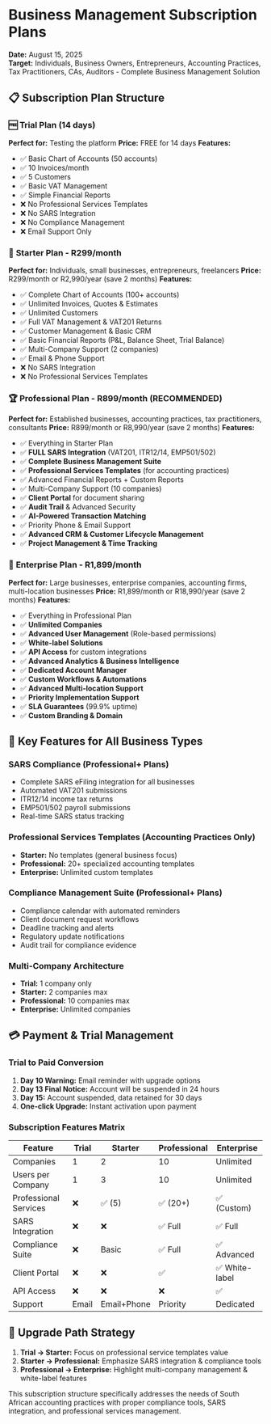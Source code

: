 # Business Management Subscription Plans
**Date:** August 15, 2025  
**Target:** Individuals, Business Owners, Entrepreneurs, Accounting Practices, Tax Practitioners, CAs, Auditors - Complete Business Management Solution

## 📋 **Subscription Plan Structure**

### 🆓 **Trial Plan** (14 days)
**Perfect for:** Testing the platform
**Price:** FREE for 14 days
**Features:**
- ✅ Basic Chart of Accounts (50 accounts)
- ✅ 10 Invoices/month
- ✅ 5 Customers
- ✅ Basic VAT Management
- ✅ Simple Financial Reports
- ❌ No Professional Services Templates
- ❌ No SARS Integration
- ❌ No Compliance Management
- ❌ Email Support Only

### 💼 **Starter Plan** - R299/month
**Perfect for:** Individuals, small businesses, entrepreneurs, freelancers
**Price:** R299/month or R2,990/year (save 2 months)
**Features:**
- ✅ Complete Chart of Accounts (100+ accounts)
- ✅ Unlimited Invoices, Quotes & Estimates
- ✅ Unlimited Customers
- ✅ Full VAT Management & VAT201 Returns
- ✅ Customer Management & Basic CRM
- ✅ Basic Financial Reports (P&L, Balance Sheet, Trial Balance)
- ✅ Multi-Company Support (2 companies)
- ✅ Email & Phone Support
- ❌ No SARS Integration
- ❌ No Professional Services Templates

### 🏆 **Professional Plan** - R899/month (RECOMMENDED)
**Perfect for:** Established businesses, accounting practices, tax practitioners, consultants
**Price:** R899/month or R8,990/year (save 2 months)
**Features:**
- ✅ Everything in Starter Plan
- ✅ **FULL SARS Integration** (VAT201, ITR12/14, EMP501/502)
- ✅ **Complete Business Management Suite**
- ✅ **Professional Services Templates** (for accounting practices)
- ✅ Advanced Financial Reports + Custom Reports
- ✅ Multi-Company Support (10 companies)
- ✅ **Client Portal** for document sharing
- ✅ **Audit Trail** & Advanced Security
- ✅ **AI-Powered Transaction Matching**
- ✅ Priority Phone & Email Support
- ✅ **Advanced CRM & Customer Lifecycle Management**
- ✅ **Project Management & Time Tracking**

### 🚀 **Enterprise Plan** - R1,899/month
**Perfect for:** Large businesses, enterprise companies, accounting firms, multi-location businesses
**Price:** R1,899/month or R18,990/year (save 2 months)
**Features:**
- ✅ Everything in Professional Plan
- ✅ **Unlimited Companies**
- ✅ **Advanced User Management** (Role-based permissions)
- ✅ **White-label Solutions**
- ✅ **API Access** for custom integrations
- ✅ **Advanced Analytics & Business Intelligence**
- ✅ **Dedicated Account Manager**
- ✅ **Custom Workflows & Automations**
- ✅ **Advanced Multi-location Support**
- ✅ **Priority Implementation Support**
- ✅ **SLA Guarantees** (99.9% uptime)
- ✅ **Custom Branding & Domain**

## 🎯 **Key Features for All Business Types**

### **SARS Compliance (Professional+ Plans)**
- Complete SARS eFiling integration for all businesses
- Automated VAT201 submissions
- ITR12/14 income tax returns
- EMP501/502 payroll submissions
- Real-time SARS status tracking

### **Professional Services Templates (Accounting Practices Only)**
- **Starter:** No templates (general business focus)
- **Professional:** 20+ specialized accounting templates
- **Enterprise:** Unlimited custom templates

### **Compliance Management Suite (Professional+ Plans)**
- Compliance calendar with automated reminders
- Client document request workflows
- Deadline tracking and alerts
- Regulatory update notifications
- Audit trail for compliance evidence

### **Multi-Company Architecture**
- **Trial:** 1 company only
- **Starter:** 2 companies max
- **Professional:** 10 companies max  
- **Enterprise:** Unlimited companies

## 💳 **Payment & Trial Management**

### **Trial to Paid Conversion**
1. **Day 10 Warning:** Email reminder with upgrade options
2. **Day 13 Final Notice:** Account will be suspended in 24 hours
3. **Day 15:** Account suspended, data retained for 30 days
4. **One-click Upgrade:** Instant activation upon payment

### **Subscription Features Matrix**
| Feature | Trial | Starter | Professional | Enterprise |
|---------|-------|---------|-------------|------------|
| Companies | 1 | 2 | 10 | Unlimited |
| Users per Company | 1 | 3 | 10 | Unlimited |
| Professional Services | ❌ | ✅ (5) | ✅ (20+) | ✅ (Custom) |
| SARS Integration | ❌ | ❌ | ✅ Full | ✅ Full |
| Compliance Suite | ❌ | Basic | ✅ Full | ✅ Advanced |
| Client Portal | ❌ | ❌ | ✅ | ✅ White-label |
| API Access | ❌ | ❌ | ❌ | ✅ |
| Support | Email | Email+Phone | Priority | Dedicated |

## 🔄 **Upgrade Path Strategy**
1. **Trial → Starter:** Focus on professional service templates value
2. **Starter → Professional:** Emphasize SARS integration & compliance tools
3. **Professional → Enterprise:** Highlight multi-company management & white-label features

This subscription structure specifically addresses the needs of South African accounting practices with proper compliance tools, SARS integration, and professional services management.